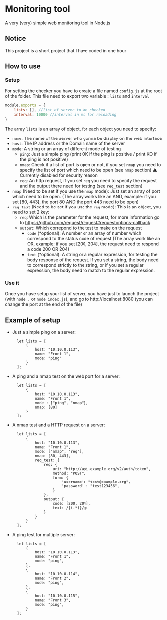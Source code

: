 # Monitoring tool

A very (very) simple web monitoring tool in Node.js

## Notice
This project is a short project that I have coded in one hour

## How to use
### Setup
For setting the checker you have to create a file named `config.js` at the root of the folder. This file need to export two variable : `lists` and `interval`

```javascript
module.exports = {
    lists: [], //list of server to be checked
    interval: 10000 //interval in ms for reloading
}
```

The array `lists` is an array of object, for each object you need to specify:

* `name`: The name of the server who gonna be display on the web interface
* `host`: The IP address or the Domain name of the server
* `mode`: A string or an array of different mode of testing
    * `ping`: Just a simple ping (print OK if the ping is positive / print KO if the ping is not positive)
    * `nmap`: Check if a list of port is open or not, if you set `nmap` you need to specify the list of port which need to be open (see `nmap` section) :warning: Currently disabled for security reason
    * `req`: An http request, if you set `req` you need to specify the request and the output there need for testing (see `req_test` section)
* `nmap` (Need to be set if you use the `nmap` mode): Just set an array of port which need to be open. (The array works like an AND, example: if you set [80, 443], the port 80 AND the port 443 need to be open)
* `req_test` (Need to be set if you use the `req` mode): This is an object, you need to set 2 key:
    * `req`: Which is the parameter for the request, for more information go to https://github.com/request/request#requestoptions-callback
    * `output`: Which correpond to the test to make on the request
        * `code` (*optional): A number or an array of number which correspond to the status code of request (The array work like an OR, example: if you set [200, 204], the request need to respond a code 200 OR 204)
        * `text` (*optional): A string or a regular expression, for testing the body response of the request. If you set a string, the body need to correspond strictly to the string, or if you set a regular expression, the body need to match to the regular expression.

### Use it
Once you have setup your list of server, you have just to launch the project (with `node .` or `node index.js`), and go to http://localhost:8080 (you can change the port at the end of the file)

## Example of setup
- Just a simple ping on a server:

        let lists = [
            {
                host: "10.10.0.113",
                name: "Front 1",
                mode: "ping"
            }
        ];

- A ping and a nmap test on the web port for a server:

        let lists = [
            {
                host: "10.10.0.113",
                name: "Front 1",
                mode : ["ping", "nmap"],
                nmap: [80]
            }
        ];

- A nmap test and a HTTP request on a server:

        let lists = [
            {
                host: "10.10.0.113",
                name: "Front 1",
                mode: ["nmap", "req"],
                nmap: [80, 443],
                req_test: {
                    req: {
                        uri: "http://api.example.org/v2/auth/token",
                        method: "POST",
                        form: {
                            'username': "test@example.org",
                            'password' : "test123456",
                        }
                    },
                    output: {
                        code: [200, 204],
                        text: /{(.*)}/gi
                    }
                }
            }
        ];

- A ping test for multiple server:

        let lists = [
            {
                host: "10.10.0.113",
                name: "Front 1",
                mode: "ping",
            },
            {
                host: "10.10.0.114",
                name: "Front 2",
                mode: "ping",
            },
            {
                host: "10.10.0.115",
                name: "Front 3",
                mode: "ping",
            }
        ];
